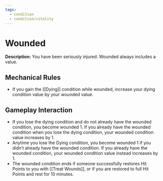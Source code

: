 ```yaml
---
tags:
  - condition
  - condition/vitality
---
```

# Wounded
**Description:** You have been seriously injured. Wounded always includes a value.

## Mechanical Rules

-  If you gain the [[Dying]] condition while wounded, increase your dying condition value by your wounded value.  

## Gameplay Interaction

- If you lose the dying condition and do not already have the wounded condition, you become wounded 1. If you already have the wounded condition when you lose the dying condition, your wounded condition value increases by 1. 
- Anytime you lose the Dying condition, you become wounded 1 if you didn’t already have the wounded condition. If you already have the wounded condition, your wounded condition value instead increases by 1.  
- The wounded condition ends if someone successfully restores Hit Points to you with [[Treat Wounds]], or if you are restored to full Hit Points and rest for 10 minutes.